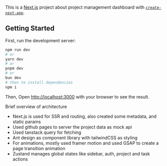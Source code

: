 This is a [Next.js](https://nextjs.org/) project about project management dashboard with [`create-next-app`](https://github.com/vercel/next.js/tree/canary/packages/create-next-app).

## Getting Started

First, run the development server:

```bash
npm run dev
# or
yarn dev
# or
pnpm dev
# or
bun dev
# then to install dependencies
npm i
```

Then,
Open [http://localhost:3000](http://localhost:3000) with your browser to see the result.

Brief overview of architecture

- Next.js is used for SSR and routing, also created some metadata, and static params
- Used github pages to server the project data as mock api
- Used tanstack query for fetching
- Ant design as component library with tailwindCSS as styling
- For animations, mostly used framer motion and used GSAP to create a page transition animation
- Zustand manages global states like sidebar, auth, project and task actions
